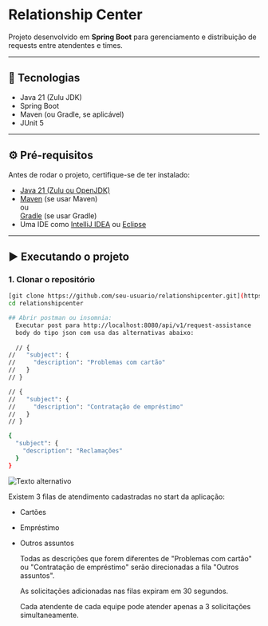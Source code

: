 # Relationship Center

Projeto desenvolvido em **Spring Boot** para gerenciamento e distribuição de requests entre atendentes e times.

---

## 🚀 Tecnologias
- Java 21 (Zulu JDK)
- Spring Boot
- Maven (ou Gradle, se aplicável)
- JUnit 5

---

## ⚙️ Pré-requisitos

Antes de rodar o projeto, certifique-se de ter instalado:
- [Java 21 (Zulu ou OpenJDK)](https://www.azul.com/downloads/?package=jdk)
- [Maven](https://maven.apache.org/download.cgi) (se usar Maven)  
  ou  
  [Gradle](https://gradle.org/install/) (se usar Gradle)
- Uma IDE como [IntelliJ IDEA](https://www.jetbrains.com/idea/) ou [Eclipse](https://www.eclipse.org/)

---

## ▶️ Executando o projeto

### 1. Clonar o repositório
```bash
[git clone https://github.com/seu-usuario/relationshipcenter.git](https://github.com/MarhlonKorb/relationshipcenter.git)
cd relationshipcenter

## Abrir postman ou insomnia:
  Executar post para http://localhost:8080/api/v1/request-assistance
  body do tipo json com usa das alternativas abaixo:
  
  // {
//   "subject": {
//     "description": "Problemas com cartão"
//   }
// }

// {
//   "subject": {
//     "description": "Contratação de empréstimo"
//   }
// }

{
  "subject": {
    "description": "Reclamações"
  }
}
```
![Texto alternativo](caminho/para/imagem.png)

Existem 3 filas de atendimento cadastradas no start da aplicação:

- Cartões
- Empréstimo
- Outros assuntos

  Todas as descrições que forem diferentes de "Problemas com cartão" ou "Contratação de empréstimo" serão direcionadas a fila "Outros assuntos".

  As solicitações adicionadas nas filas expiram em 30 segundos.

  Cada atendente de cada equipe pode atender apenas a 3 solicitações simultaneamente.
